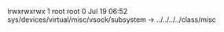 lrwxrwxrwx 1 root root 0 Jul 19 06:52 sys/devices/virtual/misc/vsock/subsystem -> ../../../../class/misc
